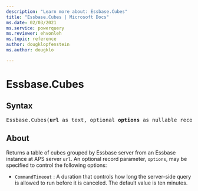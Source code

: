 ```yaml
---
description: "Learn more about: Essbase.Cubes"
title: "Essbase.Cubes | Microsoft Docs"
ms.date: 02/03/2021
ms.service: powerquery
ms.reviewer: ehvonleh
ms.topic: reference
author: dougklopfenstein
ms.author: dougklo

---
```

# Essbase.Cubes

## Syntax

<pre>
Essbase.Cubes(<b>url</b> as text, optional <b>options</b> as nullable record) as table
</pre>

## About  

Returns a table of cubes grouped by Essbase server from an Essbase instance at APS server `url`. An optional record parameter, `options`, may be specified to control the following options: 
- `CommandTimeout` : A duration that controls how long the server-side query is allowed to run before it is canceled. The default value is ten minutes. 


